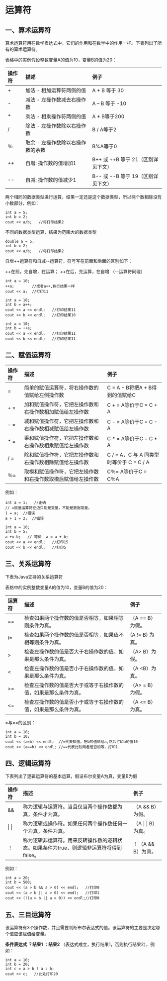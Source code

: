# 运算符

## 一、算术运算符

 算术运算符用在数学表达式中，它们的作用和在数学中的作用一样。下表列出了所有的算术运算符。 

 表格中的实例假设整数变量A的值为10，变量B的值为20： 

| 操作符 | 描述                              | 例子                               |
| :----- | :-------------------------------- | :--------------------------------- |
| +      | 加法 - 相加运算符两侧的值         | A + B 等于 30                      |
| -      | 减法 - 左操作数减去右操作数       | A – B 等于 -10                     |
| *      | 乘法 - 相乘操作符两侧的值         | A * B等于200                       |
| /      | 除法 - 左操作数除以右操作数       | B / A等于2                         |
| ％     | 取余 - 左操作数除以右操作数的余数 | B%A等于0                           |
| ++     | 自增: 操作数的值增加1             | B++ 或 ++B 等于 21（区别详见下文） |
| --     | 自减: 操作数的值减少1             | B-- 或 --B 等于 19（区别详见下文） |

两个相同的数据类型进行运算，结果一定还是这个数据类型，所以两个数相除没有小数部分，例如：

```
int a = 5;
int b = 2;
cout << a/b;   //将打印结果2
```

不同的数据类型运算，结果为范围大的数据类型

```
double a = 5;
int b = 2;
cout << a/b;   //将打印结果2
```

自增++运算符和自减--运算符，符号写在前面和后面的区别如下：

++在前，先自增，在运算；  ++在后，先运算，在自增  （--运算符同理）

```
int a = 10;
++a;        //或者a++,执行结果一样
cout << a;  //打印11
```

```
int a = 10;
int b = a++;
cout << a << endl;   //打印结果11
cout << b << endl;   //打印结果10
```

```
int a = 10;
int b = ++a;
cout << a << endl;   //打印结果11
cout << b << endl;   //打印结果11
```

## 二、赋值运算符

| 操作符 | 描述                                                         | 例子                                     |
| :----- | :----------------------------------------------------------- | :--------------------------------------- |
| =      | 简单的赋值运算符，将右操作数的值赋给左侧操作数               | C = A + B将把A + B得到的值赋给C          |
| + =    | 加和赋值操作符，它把左操作数和右操作数相加赋值给左操作数     | C + = A等价于C = C + A                   |
| - =    | 减和赋值操作符，它把左操作数和右操作数相减赋值给左操作数     | C - = A等价于C = C -  A                  |
| * =    | 乘和赋值操作符，它把左操作数和右操作数相乘赋值给左操作数     | C * = A等价于C = C * A                   |
| / =    | 除和赋值操作符，它把左操作数和右操作数相除赋值给左操作数     | C / = A，C 与 A 同类型时等价于 C = C / A |
| ％=    | 取模和赋值操作符，它把左操作数和右操作数取模后赋值给左操作数 | C％= A等价于C = C％A                     |

例如：

```
int a = 1;   //正确
// =赋值运算符左边只能是变量，不能是数据常量。
1 = a;  //错误
a + 1 = 2;  //错误
```

```
int a = 10;
int b = 5;
a += b;   // 等价  a = a + b;
cout << a << endl;   //打印15
cout << b << endl;   //打印5
```

## 三、关系运算符

下表为Java支持的关系运算符

表格中的实例整数变量A的值为10，变量B的值为20：

| 运算符 | 描述                                                         | 例子             |
| :----- | :----------------------------------------------------------- | :--------------- |
| ==     | 检查如果两个操作数的值是否相等，如果相等则条件为真。         | （A == B）为假。 |
| !=     | 检查如果两个操作数的值是否相等，如果值不相等则条件为真。     | (A != B) 为真。  |
| >      | 检查左操作数的值是否大于右操作数的值，如果是那么条件为真。   | （A> B）为假。   |
| <      | 检查左操作数的值是否小于右操作数的值，如果是那么条件为真。   | （A <B）为真。   |
| >=     | 检查左操作数的值是否大于或等于右操作数的值，如果是那么条件为真。 | （A> = B）为假。 |
| <=     | 检查左操作数的值是否小于或等于右操作数的值，如果是那么条件为真。 | （A <= B）为真。 |

=与==的区别：

```
int a = 10;
int b = 10;
cout << (a=b) << endl;  //=代表赋值，把b的值赋给a,然后打印a的值10
cout << (a==b) << endl; //==代表比较两者是否相等，打印1.
```

## 四、逻辑运算符

 下表列出了逻辑运算符的基本运算，假设布尔变量A为真，变量B为假 

| 操作符 | 描述                                                         | 例子                |
| :----- | :----------------------------------------------------------- | :------------------ |
| &&     | 称为逻辑与运算符。当且仅当两个操作数都为真，条件才为真。     | （A && B）为假。    |
| \| \|  | 称为逻辑或操作符。如果任何两个操作数任何一个为真，条件为真。 | （A \| \| B）为真。 |
| ！     | 称为逻辑非运算符。用来反转操作数的逻辑状态。如果条件为true，则逻辑非运算符将得到false。 | ！（A && B）为真。  |

例如：

```
int a = 20;
int b = 500;
cout << (a > b && a > 0) << endl;	//打印0 
cout << (a > b || a > 0) << endl;	//打印1 
cout << (!(a > b || a > 0)) << endl;//打印0 
```

## 五、三目运算符

该运算符有3个操作数，并且需要判断布尔表达式的值。该运算符的主要是决定哪个值应该赋值给变量。 

**条件表达式 ？结果1 ：结果2**  （表达式成立，执行结果1，否则执行结果2），例如：

```
int a = 10;
int b = 20;
int c = a > b ? a : b;
cout << c;   //此处打印20
```

